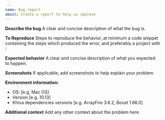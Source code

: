 ```yaml
---
name: Bug report
about: Create a report to help us improve
---
```


**Describe the bug**
A clear and concise description of what the bug is.

**To Reproduce**
Steps to reproduce the behavior, at minimum a code snippet containing the steps which produced the error, and preferably a project with :

**Expected behavior**
A clear and concise description of what you expected to happen.

**Screenshots**
If applicable, add screenshots to help explain your problem.

**Environment information:**

- OS: [e.g. Mac OS]
- Version [e.g. 10.13]
- Khiva dependencies versions [e.g. ArrayFire 3.6.2, Boost 1.66.0]

**Additional context**
Add any other context about the problem here.
